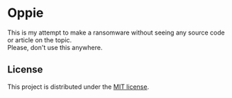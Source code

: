 # Oppie

This is my attempt to make a ransomware without seeing any source code or article on the topic.  
Please, don't use this anywhere.

## License

This project is distributed under the [MIT license](LICENSE).
